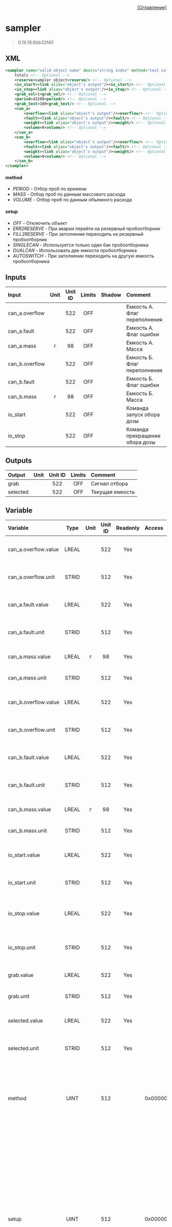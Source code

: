 <p align='right'><a href='index.html'>[Оглавление]</a></p>

# sampler
> 0.19.18.6bb32f40
## XML
````xml
<sampler name="valid object name" descr="string index" method="text value | text value | ... | text value" setup="text value | text value | ... | text value" >
	totals <!-- Optional -->
	<reserve>sampler object<reserve/> <!-- Optional -->
	<io_start><link alias="object's output"/><io_start/> <!-- Optional -->
	<io_stop><link alias="object's output"/><io_stop/> <!-- Optional -->
	<grab_vol>1<grab_vol/> <!-- Optional -->
	<period>43200<period/> <!-- Optional -->
	<grab_test>100<grab_test/> <!-- Optional -->
	<can_a>
		<overflow><link alias="object's output"/><overflow/> <!-- Optional -->
		<fault><link alias="object's output"/><fault/> <!-- Optional -->
		<weight><link alias="object's output"/><weight/> <!-- Optional -->
		<volume>0<volume/> <!-- Optional -->
	</can_a>
	<can_b>
		<overflow><link alias="object's output"/><overflow/> <!-- Optional -->
		<fault><link alias="object's output"/><fault/> <!-- Optional -->
		<weight><link alias="object's output"/><weight/> <!-- Optional -->
		<volume>0<volume/> <!-- Optional -->
	</can_b>
</sampler>
````

#### method
* _PERIOD_  - Отбор проб по времени
* _MASS_  - Отбор проб по данным массового расхода
* _VOLUME_  - Отбор проб по данным объемного расхода

#### setup
* _OFF_  - Отключить объект
* _ERR2RESERVE_  - При аварии перейти на резервный пробоотборник
* _FILL2RESERVE_  - При заполнении переходить на резервный пробоотборник
* _SINGLECAN_  - Используется только один бак пробоотборника
* _DUALCAN_  - Использовать две емкости пробоотборника
* _AUTOSWITCH_  - При заполнении переходить на другую емкость пробоотборника

## Inputs
Input | Unit | Unit ID | Limits | Shadow | Comment
:-- |:--:|:--:|:--:|:--:|:--
can_a.overflow |  | 522 | OFF |  | Емкость А. Флаг переполнения
can_a.fault |  | 522 | OFF |  | Емкость А. Флаг ошибки
can_a.mass | г | 98 | OFF |  | Емкость А. Масса
can_b.overflow |  | 522 | OFF |  | Емкость Б. Флаг переполнения
can_b.fault |  | 522 | OFF |  | Емкость Б. Флаг ошибки
can_b.mass | г | 98 | OFF |  | Емкость Б. Масса
io_start |  | 522 | OFF |  | Команда запуск обора дозы
io_stop |  | 522 | OFF |  | Команда прекращение обора дозы

## Outputs
Output | Unit | Unit ID | Limits | Comment
:-- |:--:|:--:|:--:|:--
grab |  | 522 | OFF | Сигнал отбора
selected |  | 522 | OFF | Текущая емкость

## Variable
Variable | Type | Unit | Unit ID | Readonly | Access | Comment
:-- |:--:|:--:|:--:|:--:|:-- |:--
can_a.overflow.value | LREAL |  | 522 | Yes |   | Емкость А. Флаг переполнения. Текущее значение
can_a.overflow.unit | STRID |  | 512 | Yes |   | Емкость А. Флаг переполнения. Единицы измерения
can_a.fault.value | LREAL |  | 522 | Yes |   | Емкость А. Флаг ошибки. Текущее значение
can_a.fault.unit | STRID |  | 512 | Yes |   | Емкость А. Флаг ошибки. Единицы измерения
can_a.mass.value | LREAL | г | 98 | Yes |   | Емкость А. Масса. Текущее значение
can_a.mass.unit | STRID |  | 512 | Yes |   | Емкость А. Масса. Единицы измерения
can_b.overflow.value | LREAL |  | 522 | Yes |   | Емкость Б. Флаг переполнения. Текущее значение
can_b.overflow.unit | STRID |  | 512 | Yes |   | Емкость Б. Флаг переполнения. Единицы измерения
can_b.fault.value | LREAL |  | 522 | Yes |   | Емкость Б. Флаг ошибки. Текущее значение
can_b.fault.unit | STRID |  | 512 | Yes |   | Емкость Б. Флаг ошибки. Единицы измерения
can_b.mass.value | LREAL | г | 98 | Yes |   | Емкость Б. Масса. Текущее значение
can_b.mass.unit | STRID |  | 512 | Yes |   | Емкость Б. Масса. Единицы измерения
io_start.value | LREAL |  | 522 | Yes |   | Команда запуск обора дозы. Текущее значение
io_start.unit | STRID |  | 512 | Yes |   | Команда запуск обора дозы. Единицы измерения
io_stop.value | LREAL |  | 522 | Yes |   | Команда прекращение обора дозы. Текущее значение
io_stop.unit | STRID |  | 512 | Yes |   | Команда прекращение обора дозы. Единицы измерения
grab.value | LREAL |  | 522 | Yes |   | Сигнал отбора. Текущее значение
grab.unit | STRID |  | 512 | Yes |   | Сигнал отбора. Единицы измерения
selected.value | LREAL |  | 522 | Yes |   | Текущая емкость. Текущее значение
selected.unit | STRID |  | 512 | Yes |   | Текущая емкость. Единицы измерения
method | UINT |  | 512 |  | 0x00000080 | Метод:<br/>0: Отбор проб по времени<br/>1: Отбор проб по данным массового расхода<br/>2: Отбор проб по данным объемного расхода<br/>
setup | UINT |  | 512 |  | 0x00000100 | Настройка:<br/>0x0001: Отключить объект<br/>0x0002: При аварии перейти на резервный пробоотборник<br/>0x0004: При заполнении переходить на резервный пробоотборник<br/>0x0008: Используется только один бак пробоотборника<br/>0x0010: Использовать две емкости пробоотборника<br/>0x0020: При заполнении переходить на другую емкость пробоотборника<br/>
select | UINT |  | 512 |  | 0x00000080 | Выбор бака:<br/>0 - емкость А<br/>1 - емкость Б
command | UINT |  | 512 |  | 0x00000080 | Команда:<br/>0: Нет действий<br/>1: Запустить<br/>2: Остановить<br/>3: Запустить тест пробоотборника<br/>4: Подтверждение аварий<br/>122: Пауза<br/>145: Продолжить<br/>
state | UINT |  | 512 | Yes |   | Статус:<br/>0: Не в работе<br/>1: Запущен тест<br/>2: Отбор по времени<br/>3: Отбор по объему<br/>4: Отбор по массе<br/>5: Пауза<br/>6: Завершение отбора<br/>7: Аварийное состояние<br/>
noflow | UINT |  | 512 | Yes |   | Флаг отсутствия расхода
probe.period | UDINT |  | 512 |  | 0x00000080 | Отбор по времени. Период отбора
probe.volume | LREAL |  | 512 |  | 0x00000080 | Отбор по объему. Требуемый объем для отбора
probe.mass | LREAL |  | 512 |  | 0x00000080 | Отбор по массе. Требуемая масса для отбора
probe.test | UDINT |  | 512 |  | 0x00000100 | Количество тестовых доз
grab.volume | LREAL | мл | 114 | Yes |   | Объем единичной дозы
grab.count | UDINT |  | 512 | Yes |   | Общее количество доз
grab.present | UDINT |  | 512 | Yes |   | Количество отобранных доз
grab.remain | UDINT |  | 512 | Yes |   | Количство оставшихся доз
can.volume | LREAL | мл | 114 |  | 0x00000100 | Требуемый объем емкости
can.present | LREAL | мл | 114 | Yes |   | Заполенный объем емкости
can.remain | LREAL | мл | 114 | Yes |   | Оставшийся для заполнения объем емкости
interval | LREAL |  | 512 | Yes |   | Интервал отбора
time.remain | UDINT | мс | 210 | Yes |   | Оставшееся время обора
time.start | UDINT | с | 211 | Yes |   | Время старта пробоотбора
can_a.volume | LREAL | мл | 114 |  | 0x00000080 | Объем емкости А
can_b.volume | LREAL | мл | 114 |  | 0x00000080 | Объем емкости Б



[^mutable]: Если объект не привязан к модулю ввода-вывода, то данная переменная будет записываемой.


<p align='right'><a href='index.html'>[Оглавление]</a></p>

